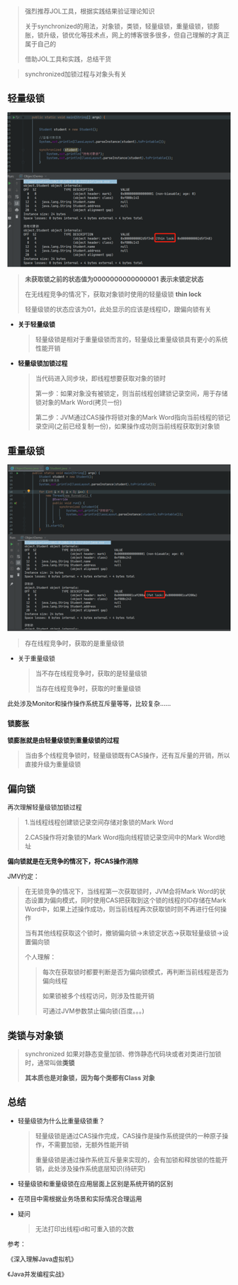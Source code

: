 > 强烈推荐JOL工具，根据实践结果验证理论知识
>
> 关于synchronized的用法，对象锁，类锁，轻量级锁，重量级锁，锁膨胀，锁升级，锁优化等技术点，网上的博客很多很多，但自己理解的才真正属于自己的
>
> 借助JOL工具和实践，总结干货



> synchronized加锁过程与对象头有关

## 轻量级锁

![](../静态资源/轻量级锁.png)

> **未获取锁之前的状态值为0000000000000001  表示未锁定状态**
>
> 在无线程竞争的情况下，获取对象锁时使用的轻量级锁  **thin lock**
>
> 轻量级锁的状态应该为01，此处显示的应该是线程ID，跟偏向锁有关

* **关于轻量级锁**

  > 轻量级锁是相对于重量级锁而言的，轻量级比重量级锁具有更小的系统性能开销
  
* **轻量级锁加锁过程**

  > 当代码进入同步块，即线程想要获取对象的锁时
  >
  > 第一步：如果对象没有被锁定，则当前线程创建锁记录空间，用于存储锁对象的Mark Word(拷贝一份)
  >
  > 第二步：JVM通过CAS操作将锁对象的Mark Word指向当前线程的锁记录空间(之前已经复制一份)，如果操作成功则当前线程获取到对象锁

## 重量级锁

![](../静态资源/重量级锁.png)

> 存在线程竞争时，获取的是重量级锁

* 关于重量级锁

  > 当不存在线程竞争时，获取的是轻量级锁
  >
  > 当存在线程竞争时，获取的时重量级锁

此处涉及Monitor和操作操作系统互斥量等等，比较复杂......

### 锁膨胀

**锁膨胀就是由轻量级锁到重量级锁的过程**

> 当由多个线程竞争锁时，轻量级锁既有CAS操作，还有互斥量的开销，所以直接升级为重量级锁

## 偏向锁

再次理解轻量级锁加锁过程

> 1.当线程线程创建锁记录空间存储对象锁的Mark Word
>
> 2.CAS操作将对象锁的Mark Word指向线程锁记录空间中的Mark Word地址

**偏向锁就是在无竞争的情况下，将CAS操作消除**

JMV约定：

> 在无锁竞争的情况下，当线程第一次获取锁时，JVM会将Mark Word的状态设置为偏向模式，同时使用CAS把获取到这个锁的线程的ID存储在Mark Word中，如果上述操作成功，则当前线程再次获取锁时则不再进行任何操作
>
> 当有其他线程获取这个锁时，撤销偏向锁->未锁定状态->获取轻量级锁->设置偏向锁
>
> 个人理解：
>
> > 每次在获取锁时都要判断是否为偏向锁模式，再判断当前线程是否为偏向线程
> >
> > 如果锁被多个线程访问，则涉及性能开销
> >
> > 可通过JVM参数禁止偏向锁(百度。。。)

## 类锁与对象锁

> synchronized 如果对静态变量加锁、修饰静态代码块或者对类进行加锁时，通常叫做**类锁**
>
> **其本质也是对象锁，因为每个类都有Class 对象**

## 总结

* 轻量级锁为什么比重量级锁重？

  > 轻量级锁是通过CAS操作完成，CAS操作是操作系统提供的一种原子操作，不需要加锁，无额外性能开销
  >
  > 重量级锁是通过操作系统互斥量来实现的，会有加锁和释放锁的性能开销，此处涉及操作系统底层知识(待研究)

* 轻量级锁和重量级锁在应用层面上区别是系统开销的区别

* 在项目中需根据业务场景和实际情况合理运用

* 疑问

  > 无法打印出线程id和可重入锁的次数

参考：

《深入理解Java虚拟机》

《Java并发编程实战》